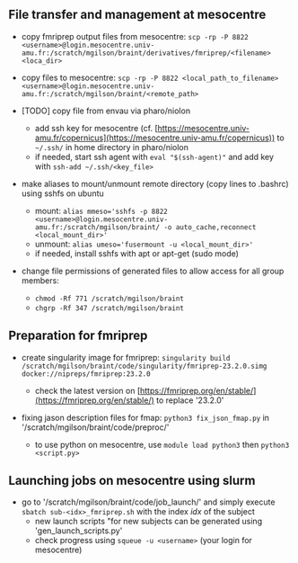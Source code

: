 

## File transfer and management at mesocentre

- copy fmriprep output files from mesocentre: `scp -rp -P 8822 <username>@login.mesocentre.univ-amu.fr:/scratch/mgilson/braint/derivatives/fmriprep/<filename> <loca_dir>`

- copy files to mesocentre: `scp -rp -P 8822 <local_path_to_filename> <username>@login.mesocentre.univ-amu.fr:/scratch/mgilson/braint/<remote_path>`

- [TODO] copy file from envau via pharo/niolon
    - add ssh key for mesocentre (cf. [https://mesocentre.univ-amu.fr/copernicus](https://mesocentre.univ-amu.fr/copernicus)) to `~/.ssh/` in home directory in pharo/niolon
    - if needed, start ssh agent with `eval "$(ssh-agent)"` and add key with `ssh-add ~/.ssh/<key_file>`

- make aliases to mount/unmount remote directory (copy lines to .bashrc) using sshfs on ubuntu
    - mount: `alias mmeso='sshfs -p 8822 <username>@login.mesocentre.univ-amu.fr:/scratch/mgilson/braint/ -o auto_cache,reconnect <local_mount_dir>'`
    - unmount: `alias umeso='fusermount -u <local_mount_dir>'`
    - if needed, install sshfs with apt or apt-get (sudo mode)

- change file permissions of generated files to allow access for all group members:
    - `chmod -Rf 771 /scratch/mgilson/braint`
    - `chgrp -Rf 347 /scratch/mgilson/braint`

## Preparation for fmriprep

- create singularity image for fmriprep: `singularity build /scratch/mgilson/braint/code/singularity/fmriprep-23.2.0.simg docker://nipreps/fmriprep:23.2.0`
    - check the latest version on [https://fmriprep.org/en/stable/](https://fmriprep.org/en/stable/) to replace '23.2.0'

- fixing jason description files for fmap: `python3 fix_json_fmap.py` in '/scratch/mgilson/braint/code/preproc/'
    - to use python on mesocentre, use `module load python3` then `python3 <script.py>`

## Launching jobs on mesocentre using slurm

- go to '/scratch/mgilson/braint/code/job_launch/' and simply execute `sbatch sub-<idx>_fmriprep.sh` with the index *idx* of the subject
    - new launch scripts "for new subjects can be generated using 'gen_launch_scripts.py'
    - check progress using `squeue -u <username>` (your login for mesocentre)
